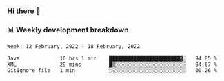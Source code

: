 ### Hi there 👋

### 📊 Weekly development breakdown
<!--START_SECTION:waka-->
```text
Week: 12 February, 2022 - 18 February, 2022

Java             10 hrs 1 min    ███████████████████████▓░   94.85 % 
XML              29 mins         █▒░░░░░░░░░░░░░░░░░░░░░░░   04.67 % 
GitIgnore file   1 min           ░░░░░░░░░░░░░░░░░░░░░░░░░   00.26 % 
```
<!--END_SECTION:waka-->

